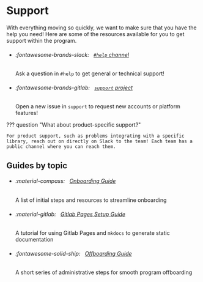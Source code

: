 # Support

With everything moving so quickly, we want to make sure that you have the help you need! Here are some of the resources available for you to get support within the program.

<div class="grid cards" markdown>

-   ###### :fontawesome-brands-slack: &nbsp; [`#help` channel](https://mitre.enterprise.slack.com/archives/C051C6XDZCM)

    Ask a question in `#help` to get general or technical support!

-   ###### :fontawesome-brands-gitlab: &nbsp; [`support` project](https://gitlab.jatic.net/jatic/support/-/issues/)

    Open a new issue in `support` to request new accounts or platform features!

</div>

??? question "What about product-specific support?"

    For product support, such as problems integrating with a specific library, reach out on directly on Slack to the team! Each team has a public channel where you can reach them.

## Guides by topic

<div class="grid cards" markdown>

-   ###### :material-compass: &nbsp; [Onboarding Guide](onboarding.md)

    A list of initial steps and resources to streamline onboarding

-   ###### :material-gitlab: &nbsp; [Gitlab Pages Setup Guide](gitlab-pages-setup.md)

    A tutorial for using Gitlab Pages and `mkdocs` to generate static documentation

-   ###### :fontawesome-solid-ship: &nbsp; [Offboarding Guide](offboarding.md)

    A short series of administrative steps for smooth program offboarding

</div>
